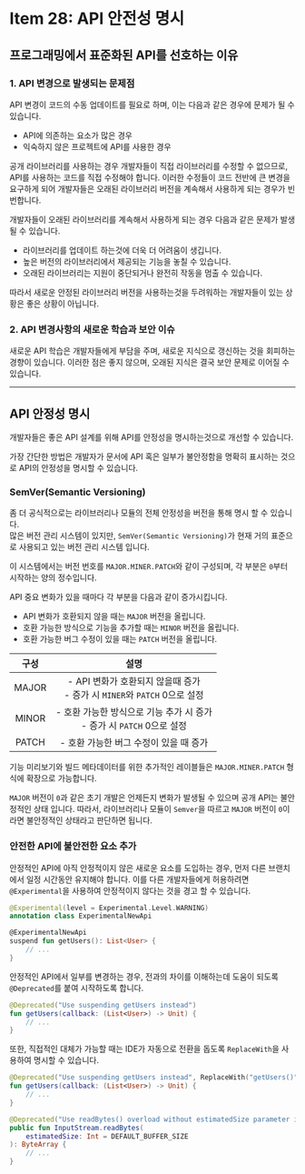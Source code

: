 # Item 28: API 안전성 명시

## 프로그래밍에서 표준화된 API를 선호하는 이유

### 1. API 변경으로 발생되는 문제점

API 변경이 코드의 수동 업데이트를 필요로 하며, 이는 다음과 같은 경우에 문제가 될 수 있습니다.

- API에 의존하는 요소가 많은 경우
- 익숙하지 않은 프로젝트에 API를 사용한 경우

공개 라이브러리를 사용하는 경우 개발자들이 직접 라이브러리를 수정할 수 없으므로, API를 사용하는 코드를 직접 수정해야 합니다.
이러한 수정들이 코드 전반에 큰 변경을 요구하게 되어 개발자들은 오래된 라이브러리 버전을 계속해서 사용하게 되는 경우가 빈번합니다.

개발자들이 오래된 라이브러리를 계속해서 사용하게 되는 경우 다음과 같은 문제가 발생될 수 있습니다.

- 라이브러리를 업데이트 하는것에 더욱 더 어려움이 생깁니다.
- 높은 버전의 라이브러리에서 제공되는 기능을 놓칠 수 있습니다.
- 오래된 라이브러리는 지원이 중단되거나 완전히 작동을 멈출 수 있습니다.

따라서 새로운 안정된 라이브러리 버전을 사용하는것을 두려워하는 개발자들이 있는 상황은 좋은 상황이 아닙니다.

### 2. API 변경사항의 새로운 학습과 보안 이슈

새로운 API 학습은 개발자들에게 부담을 주며, 새로운 지식으로 갱신하는 것을 회피하는 경향이 있습니다.
이러한 점은 좋지 않으며, 오래된 지식은 결국 보안 문제로 이어질 수 있습니다.

---

## API 안정성 명시

개발자들은 좋은 API 설계를 위해 API를 안정성을 명시하는것으로 개선할 수 있습니다.

가장 간단한 방법은 개발자가 문서에 API 혹은 일부가 불안정함을 명확히 표시하는 것으로 API의 안정성을 명시할 수 있습니다.

### SemVer(Semantic Versioning)

좀 더 공식적으로는 라이브러리나 모듈의 전체 안정성을 버전을 통해 명시 할 수 있습니다.  
많은 버전 관리 시스템이 있지만, `SemVer(Semantic Versioning)`가 현재 거의 표준으로 사용되고 있는 버전 관리 시스템 입니다.

이 시스템에서는 버전 번호를 `MAJOR.MINER.PATCH`와 같이 구성되며, 각 부분은 `0`부터 시작하는 양의 정수입니다.

API 중요 변화가 있을 때마다 각 부분을 다음과 같이 증가시킵니다.

- API 변화가 호환되지 않을 때는 `MAJOR` 버전을 올립니다.
- 호환 가능한 방식으로 기능을 추가할 때는 `MINOR` 버전을 올립니다.
- 호환 가능한 버그 수정이 있을 때는 `PATCH` 버전을 올립니다.

|  구성   |                             설명                             |
|:-----:|:----------------------------------------------------------:|
| MAJOR | - API 변화가 호환되지 않을때 증가 <br/> - 증가 시 `MINER`와 `PATCH` 0으로 설정 |
| MINOR |    - 호환 가능한 방식으로 기능 추가 시 증가 <br/> - 증가 시 `PATCH` 0으로 설정    |
| PATCH |                  -  호환 가능한 버그 수정이 있을 때 증가                  |

기능 미리보기와 빌드 메타데이터를 위한 추가적인 레이블들은 `MAJOR.MINER.PATCH` 형식에 확장으로 가능합니다.

`MAJOR` 버전이 `0`과 같은 초기 개발은 언제든지 변화가 발생될 수 있으며 공개 API는 불안정적인 상태 입니다. 
따라서, 라이브러리나 모듈이 `Semver`을 따르고 `MAJOR` 버전이 `0`이라면 불안정적인 상태라고 판단하면 됩니다.

### 안전한 API에 불안전한 요소 추가 

안정적인 API에 아직 안정적이지 않은 새로운 요소를 도입하는 경우, 먼저 다른 브랜치에서 일정 시간동안 유지해야 합니다.
이를 다른 개발자들에게 허용하려면 `@Experimental`을 사용하여 안정적이지 않다는 것을 경고 할 수 있습니다.

```kotlin
@Experimental(level = Experimental.Level.WARNING)
annotation class ExperimentalNewApi

@ExperimentalNewApi
suspend fun getUsers(): List<User> {
    // ...
}
```

안정적인 API에서 일부를 변경하는 경우, 전과의 차이를 이해하는데 도움이 되도록 `@Deprecated`를 붙여 시작하도록 합니다.

```kotlin
@Deprecated("Use suspending getUsers instead")
fun getUsers(callback: (List<User>) -> Unit) {
    // ...
}
```

또한, 직접적인 대체가 가능할 때는 IDE가 자동으로 전환을 돕도록 `ReplaceWith`을 사용하여 명시할 수 있습니다.

```kotlin
@Deprecated("Use suspending getUsers instead", ReplaceWith("getUsers()"))
fun getUsers(callback: (List<User>) -> Unit) {
    // ...
}
```

```kotlin
@Deprecated("Use readBytes() overload without estimatedSize parameter instead.", ReplaceWith("readBytes()"))
public fun InputStream.readBytes(
    estimatedSize: Int = DEFAULT_BUFFER_SIZE
): ByteArray {
    // ...
}
```